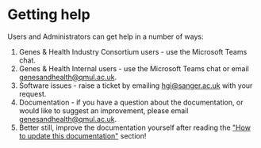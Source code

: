 # Getting help

Users and Administrators can get help in a number of ways:

1. Genes & Health Industry Consortium users \- use the Microsoft Teams chat.
2. Genes & Health Internal users \- use the Microsoft Teams chat or email [genesandhealth@qmul.ac.uk](mailto:genesandhealth@qmul.ac.uk).
3. Software issues \- raise a ticket by emailing [hgi@sanger.ac.uk](mailto:hgi@sanger.ac.uk) with your request.
4. Documentation \- if you have a question about the documentation, or would like to suggest an improvement, please email [genesandhealth@qmul.ac.uk](mailto:genesandhealth@qmul.ac.uk).
5. Better still, improve the documentation yourself after reading the ["How to update this documentation"](./how-tos/how-to-update-this-documentation.md) section!
